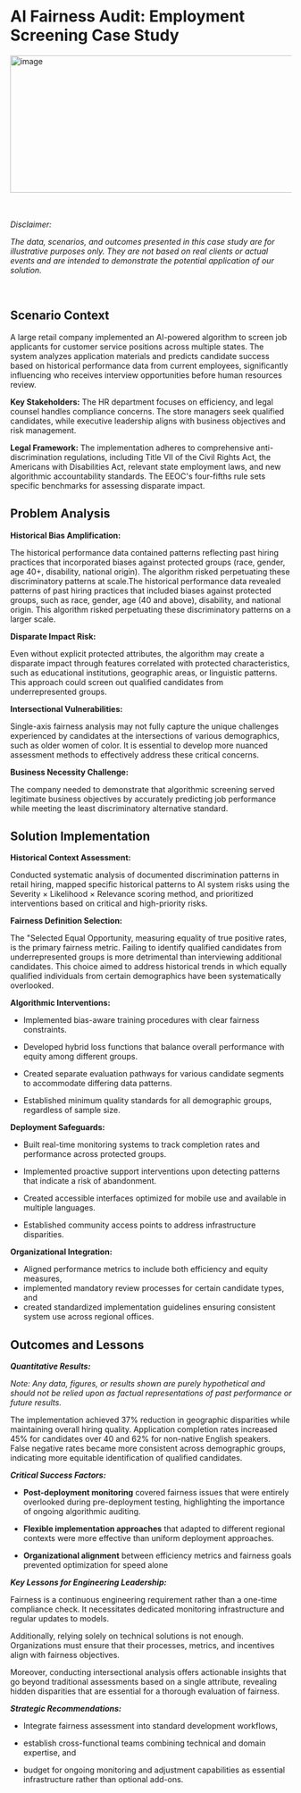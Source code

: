 # AI Fairness Audit: Employment Screening Case Study #


<img width="509" height="246" alt="image" src="https://github.com/user-attachments/assets/74e6d6cd-496b-407c-a599-787cbe77066f" />

<br>
<br>
<br>


_Disclaimer:_

_The data, scenarios, and outcomes presented in this case study are for illustrative purposes only. They are not based on real clients or actual events and are intended to demonstrate the potential application of our solution._

<br>

## Scenario Context ##

A large retail company implemented an AI-powered algorithm to screen job applicants for customer service positions across multiple states. The system analyzes application materials and predicts candidate success based on historical performance data from current employees, significantly influencing who receives interview opportunities before human resources review.

**Key Stakeholders:** The HR department focuses on efficiency, and legal counsel handles compliance concerns. The store managers seek qualified candidates, while executive leadership aligns with business objectives and risk management.

**Legal Framework:** The implementation adheres to comprehensive anti-discrimination regulations, including Title VII of the Civil Rights Act, the Americans with Disabilities Act, relevant state employment laws, and new algorithmic accountability standards. The EEOC's four-fifths rule sets specific benchmarks for assessing disparate impact.

## Problem Analysis ##

**Historical Bias Amplification:** 

The historical performance data contained patterns reflecting past hiring practices that incorporated biases against protected groups (race, gender, age 40+, disability, national origin). The algorithm risked perpetuating these discriminatory patterns at scale.The historical performance data revealed patterns of past hiring practices that included biases against protected groups, such as race, gender, age (40 and above), disability, and national origin. This algorithm risked perpetuating these discriminatory patterns on a larger scale.

**Disparate Impact Risk:** 

Even without explicit protected attributes, the algorithm may create a disparate impact through features correlated with protected characteristics, such as educational institutions, geographic areas, or linguistic patterns. This approach could screen out qualified candidates from underrepresented groups.

**Intersectional Vulnerabilities:** 

Single-axis fairness analysis may not fully capture the unique challenges experienced by candidates at the intersections of various demographics, such as older women of color. It is essential to develop more nuanced assessment methods to effectively address these critical concerns.

**Business Necessity Challenge:** 

The company needed to demonstrate that algorithmic screening served legitimate business objectives by accurately predicting job performance while meeting the least discriminatory alternative standard.

## Solution Implementation ##

**Historical Context Assessment:** 

Conducted systematic analysis of documented discrimination patterns in retail hiring, mapped specific historical patterns to AI system risks using the Severity × Likelihood × Relevance scoring method, and prioritized interventions based on critical and high-priority risks.

**Fairness Definition Selection:** 

The "Selected Equal Opportunity, measuring equality of true positive rates, is the primary fairness metric. Failing to identify qualified candidates from underrepresented groups is more detrimental than interviewing additional candidates. This choice aimed to address historical trends in which equally qualified individuals from certain demographics have been systematically overlooked.

**Algorithmic Interventions:**

- Implemented bias-aware training procedures with clear fairness constraints.
   
- Developed hybrid loss functions that balance overall performance with equity among different groups.
   
- Created separate evaluation pathways for various candidate segments to accommodate differing data patterns.

- Established minimum quality standards for all demographic groups, regardless of sample size.

**Deployment Safeguards:**

- Built real-time monitoring systems to track completion rates and performance across protected groups.
  
- Implemented proactive support interventions upon detecting patterns that indicate a risk of abandonment.
  
- Created accessible interfaces optimized for mobile use and available in multiple languages.

- Established community access points to address infrastructure disparities.


**Organizational Integration:** 

- Aligned performance metrics to include both efficiency and equity measures, 
- implemented mandatory review processes for certain candidate types, and 
- created standardized implementation guidelines ensuring consistent system use across regional offices.

## Outcomes and Lessons ##

***Quantitative Results:***

_Note:_ _Any data, figures, or results shown are purely hypothetical and should not be relied upon as factual representations of past performance or future results._

The implementation achieved 37% reduction in geographic disparities while maintaining overall hiring quality. Application completion rates increased 45% for candidates over 40 and 62% for non-native English speakers. False negative rates became more consistent across demographic groups, indicating more equitable identification of qualified candidates.

***Critical Success Factors:***

- **Post-deployment monitoring** covered fairness issues that were entirely overlooked during pre-deployment testing, highlighting the importance of ongoing algorithmic auditing.

- **Flexible implementation approaches** that adapted to different regional contexts were more effective than uniform deployment approaches.

- **Organizational alignment** between efficiency metrics and fairness goals prevented optimization for speed alone

***Key Lessons for Engineering Leadership:***

Fairness is a continuous engineering requirement rather than a one-time compliance check. It necessitates dedicated monitoring infrastructure and regular updates to models. 

Additionally, relying solely on technical solutions is not enough. Organizations must ensure that their processes, metrics, and incentives align with fairness objectives. 

Moreover, conducting intersectional analysis offers actionable insights that go beyond traditional assessments based on a single attribute, revealing hidden disparities that are essential for a thorough evaluation of fairness.
  
***Strategic Recommendations:***

- Integrate fairness assessment into standard development workflows,
   
- establish cross-functional teams combining technical and domain expertise, and
   
- budget for ongoing monitoring and adjustment capabilities as essential infrastructure rather than optional add-ons.
